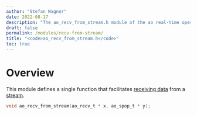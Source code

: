 ```yaml
---
author: "Stefan Wagner"
date: 2022-08-17
description: "The ao_recv_from_stream.h module of the ao real-time operating system."
draft: false
permalink: /modules/recv-from-stream/
title: "<code>ao_recv_from_stream.h</code>"
toc: true
---
```


# Overview

This module defines a single function that facilitates [receiving data](recv.md) from a [stream](stream.md).

```c
void ao_recv_from_stream(ao_recv_t * x, ao_spop_t * y);
```
